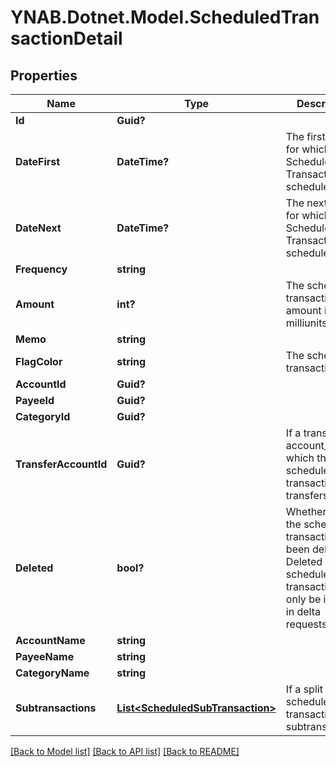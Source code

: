 # YNAB.Dotnet.Model.ScheduledTransactionDetail
## Properties

Name | Type | Description | Notes
------------ | ------------- | ------------- | -------------
**Id** | **Guid?** |  | 
**DateFirst** | **DateTime?** | The first date for which the Scheduled Transaction was scheduled. | 
**DateNext** | **DateTime?** | The next date for which the Scheduled Transaction is scheduled. | 
**Frequency** | **string** |  | 
**Amount** | **int?** | The scheduled transaction amount in milliunits format | 
**Memo** | **string** |  | 
**FlagColor** | **string** | The scheduled transaction flag | 
**AccountId** | **Guid?** |  | 
**PayeeId** | **Guid?** |  | 
**CategoryId** | **Guid?** |  | 
**TransferAccountId** | **Guid?** | If a transfer, the account_id which the scheduled transaction transfers to | 
**Deleted** | **bool?** | Whether or not the scheduled transaction has been deleted.  Deleted scheduled transactions will only be included in delta requests. | 
**AccountName** | **string** |  | 
**PayeeName** | **string** |  | 
**CategoryName** | **string** |  | 
**Subtransactions** | [**List&lt;ScheduledSubTransaction&gt;**](ScheduledSubTransaction.md) | If a split scheduled transaction, the subtransactions. | 

[[Back to Model list]](../README.md#documentation-for-models) [[Back to API list]](../README.md#documentation-for-api-endpoints) [[Back to README]](../README.md)

